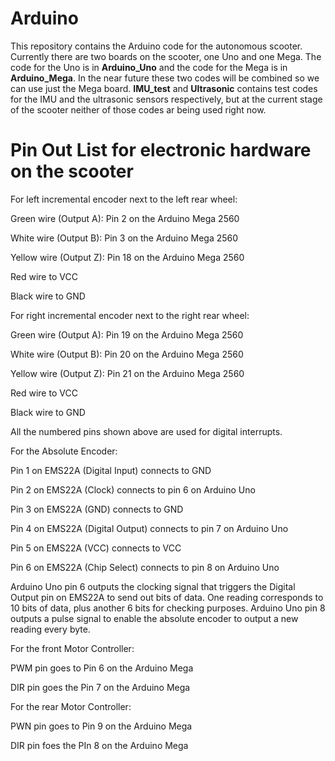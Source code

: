 # Arduino
This repository contains the Arduino code for the autonomous scooter. Currently there are two boards on the scooter, one Uno and one Mega. The code for the Uno is in **Arduino_Uno** and the code for the Mega is in **Arduino_Mega**. In the near future these two codes will be combined so we can use just the Mega board. **IMU_test** and **Ultrasonic** contains test codes for the IMU and the ultrasonic sensors respectively, but at the current stage of the scooter neither of those codes ar being used right now.

# Pin Out List for electronic hardware on the scooter
For left incremental encoder next to the left rear wheel:

Green wire (Output A): Pin 2 on the Arduino Mega 2560

White wire (Output B): Pin 3 on the Arduino Mega 2560

Yellow wire (Output Z): Pin 18 on the Arduino Mega 2560

Red wire to VCC

Black wire to GND


For right incremental encoder next to the right rear wheel:

Green wire (Output A): Pin 19 on the Arduino Mega 2560

White wire (Output B): Pin 20 on the Arduino Mega 2560

Yellow wire (Output Z): Pin 21 on the Arduino Mega 2560

Red wire to VCC

Black wire to GND

All the numbered pins shown above are used for digital interrupts.


For the Absolute Encoder:

Pin 1 on EMS22A (Digital Input) connects to GND

Pin 2 on EMS22A (Clock) connects to pin 6 on Arduino Uno

Pin 3 on EMS22A (GND) connects to GND

Pin 4 on EMS22A (Digital Output) connects to pin 7 on Arduino Uno

Pin 5 on EMS22A (VCC) connects to VCC

Pin 6 on EMS22A (Chip Select) connects to pin 8 on Arduino Uno


Arduino Uno pin 6 outputs the clocking signal that triggers the Digital Output pin on EMS22A to send out bits of data. One reading
corresponds to 10 bits of data, plus another 6 bits for checking purposes.
Arduino Uno pin 8 outputs a pulse signal to enable the absolute encoder to output a new reading every byte.


For the front Motor Controller:

PWM pin goes to Pin 6 on the Arduino Mega

DIR pin goes the Pin 7 on the Arduino Mega


For the rear Motor Controller:

PWN pin goes to Pin 9 on the Arduino Mega

DIR pin foes the PIn 8 on the Arduino Mega
